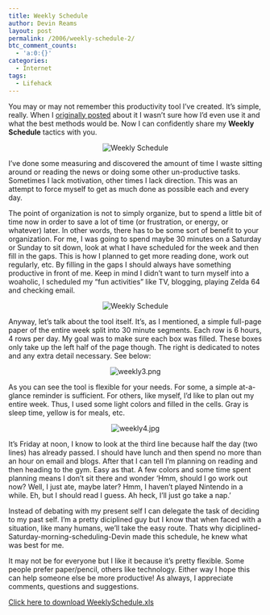 ```yaml
---
title: Weekly Schedule
author: Devin Reams
layout: post
permalink: /2006/weekly-schedule-2/
btc_comment_counts:
  - 'a:0:{}'
categories:
  - Internet
tags:
  - Lifehack
---
```

You may or may not remember this productivity tool I&#8217;ve created. It&#8217;s simple, really. When I [originally posted][1] about it I wasn&#8217;t sure how I&#8217;d even use it and what the best methods would be. Now I can confidently share my **Weekly Schedule** tactics with you.

<div style="text-align: center">
  <img border="0" alt="Weekly Schedule" id="image272" src="http://devinreams.com/wp-content/uploads/2006/05/weeklyheader.png" />
</div>

I&#8217;ve done some measuring and discovered the amount of time I waste sitting around or reading the news or doing some other un-productive tasks. Sometimes I lack motivation, other times I lack direction. This was an attempt to force myself to get as much done as possible each and every day.

The point of organization is not to simply organize, but to spend a little bit of time now in order to save a lot of time (or frustration, or energy, or whatever) later. In other words, there has to be some sort of benefit to your organization. For me, I was going to spend maybe 30 minutes on a Saturday or Sunday to sit down, look at what I have scheduled for the week and then fill in the gaps. This is how I planned to get more reading done, work out regularly, etc. By filling in the gaps I should always have something productive in front of me. Keep in mind I didn&#8217;t want to turn myself into a woaholic, I scheduled my &#8220;fun activities&#8221; like TV, blogging, playing Zelda 64 and checking email.

<p align="center">
  <img alt="Weekly Schedule" id="image274" src="http://devinreams.com/wp-content/uploads/2006/05/weekly2.png" />
</p>

<p align="left">
  Anyway, let&#8217;s talk about the tool itself. It&#8217;s, as I mentioned, a simple full-page paper of the entire week split into 30 minute segments. Each row is 6 hours, 4 rows per day. My goal was to make sure each box was filled. These boxes only take up the left half of the page though. The right is dedicated to notes and any extra detail necessary. See below:
</p>

<p align="center">
  <img alt="weekly3.png" id="image275" src="http://devinreams.com/wp-content/uploads/2006/05/weekly3.png" />
</p>

<p align="left">
  As you can see the tool is flexible for your needs. For some, a simple at-a-glance reminder is sufficient. For others, like myself, I&#8217;d like to plan out my entire week. Thus, I used some light colors and filled in the cells. Gray is sleep time, yellow is for meals, etc.
</p>

<p align="center">
  <img alt="weekly4.jpg" id="image276" src="http://devinreams.com/wp-content/uploads/2006/05/weekly4.jpg" />
</p>

It&#8217;s Friday at noon, I know to look at the third line because half the day (two lines) has already passed. I should have lunch and then spend no more than an hour on email and blogs. After that I can tell I&#8217;m planning on reading and then heading to the gym. Easy as that. A few colors and some time spent planning means I don&#8217;t sit there and wonder &#8216;Hmm, should I go work out now? Well, I just ate, maybe later? Hmm, I haven&#8217;t played Nintendo in a while. Eh, but I should read I guess. Ah heck, I&#8217;ll just go take a nap.&#8217;

Instead of debating with my present self I can delegate the task of deciding to my past self. I&#8217;m a pretty diciplined guy but I know that when faced with a situation, like many humans, we&#8217;ll take the easy route. Thats why diciplined-Saturday-morning-scheduling-Devin made this schedule, he knew what was best for me.

It may not be for everyone but I like it because it&#8217;s pretty flexible. Some people prefer paper/pencil, others like technology. Either way I hope this can help someone else be more productive! As always, I appreciate comments, questions and suggestions.

<p class="alert">
  <a href="http://devinreams.com/etc/WeeklySchedule.xls">Click here to download WeeklySchedule.xls</a>
</p>

 [1]: http://devinreams.com/2006/04/01/weekly-schedule